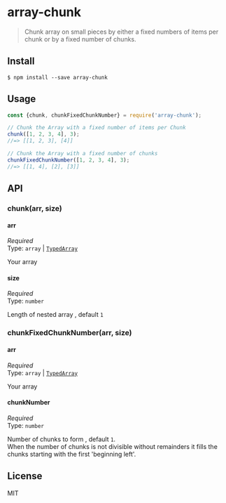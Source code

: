 # array-chunk

> Chunk array on small pieces by either a fixed numbers of items per chunk or by a fixed number of chunks.


## Install

```
$ npm install --save array-chunk
```


## Usage

```js
const {chunk, chunkFixedChunkNumber} = require('array-chunk');

// Chunk the Array with a fixed number of items per Chunk
chunk([1, 2, 3, 4], 3);
//=> [[1, 2, 3], [4]]

// Chunk the Array with a fixed number of chunks
chunkFixedChunkNumber([1, 2, 3, 4], 3);
//=> [[1, 4], [2], [3]]
```


## API

### chunk(arr, size)

#### arr

*Required*  
Type: `array` | [`TypedArray`](https://developer.mozilla.org/uk/docs/Web/JavaScript/Reference/Global_Objects/TypedArray)

Your array

#### size

*Required*  
Type: `number`

Length of nested array , default `1`

### chunkFixedChunkNumber(arr, size)

#### arr

*Required*  
Type: `array` | [`TypedArray`](https://developer.mozilla.org/uk/docs/Web/JavaScript/Reference/Global_Objects/TypedArray)

Your array

#### chunkNumber

*Required*  
Type: `number`

Number of chunks to form , default `1`.  
When the number of chunks is not divisible without remainders it fills the chunks starting with the first 'beginning left'.  


## License

MIT
